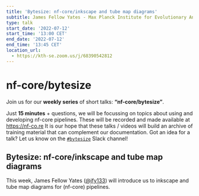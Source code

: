 ```yaml
---
title: 'Bytesize: nf-core/inkscape and tube map diagrams'
subtitle: James Fellow Yates - Max Planck Institute for Evolutionary Anthropology, Leipzig, Germany
type: talk
start_date: '2022-07-12'
start_time: '13:00 CET'
end_date: '2022-07-12'
end_time: '13:45 CET'
location_url:
  - https://kth-se.zoom.us/j/68390542812
---
```


# nf-core/bytesize

Join us for our **weekly series** of short talks: **“nf-core/bytesize”**.

Just **15 minutes** + questions, we will be focussing on topics about using and developing nf-core pipelines.
These will be recorded and made available at <https://nf-co.re>
It is our hope that these talks / videos will build an archive of training material that can complement our documentation. Got an idea for a talk? Let us know on the [`#bytesize`](https://nfcore.slack.com/channels/bytesize) Slack channel!

## Bytesize: nf-core/inkscape and tube map diagrams

This week, James Fellow Yates ([@jfy133](https://github.com/jfy133)) will introduce us to inkscape and tube map diagrams for (nf-core) pipelines. 
